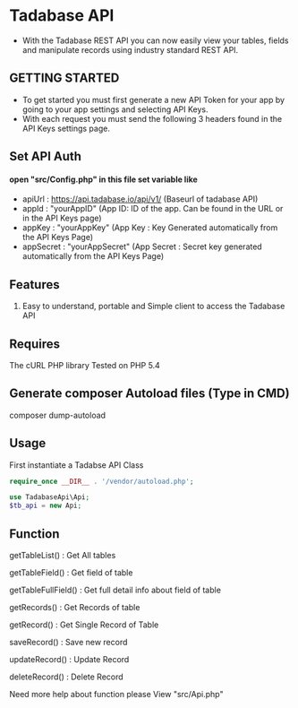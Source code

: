 # Tadabase API
- With the Tadabase REST API you can now easily view your tables, fields and manipulate records using industry standard REST API.

 
## GETTING STARTED 
- To get started you must first generate a new API Token for your app by going to your app settings and selecting API Keys.
- With each request you must send the following 3 headers found in the API Keys settings page.


## Set API Auth

#### open "src/Config.php" in this file set variable like
- apiUrl 	: https://api.tadabase.io/api/v1/ (Baseurl of tadabase API)
- appId  	: "yourAppID" (App ID: ID of the app. Can be found in the URL or in the API Keys page)
- appKey 	: "yourAppKey" (App Key : Key Generated automatically from the API Keys Page)
- appSecret : "yourAppSecret" (App Secret : Secret key generated automatically from the API Keys Page)


## Features

1. Easy to understand, portable and Simple client to access the Tadabase API

## Requires
The cURL PHP library
Tested on PHP 5.4

## Generate composer Autoload files (Type in CMD)
composer dump-autoload

## Usage
First instantiate a Tadabse API Class

```PHP
require_once __DIR__ . '/vendor/autoload.php';

use TadabaseApi\Api;
$tb_api = new Api;
```


## Function

getTableList()  : Get All tables

getTableField() : Get field of table 

getTableFullField() : Get full detail info about field of table 

getRecords() : Get Records of table 

getRecord() : Get Single Record of Table

saveRecord() : Save new record

updateRecord() : Update Record

deleteRecord() : Delete Record

Need more help about function please View "src/Api.php"

```